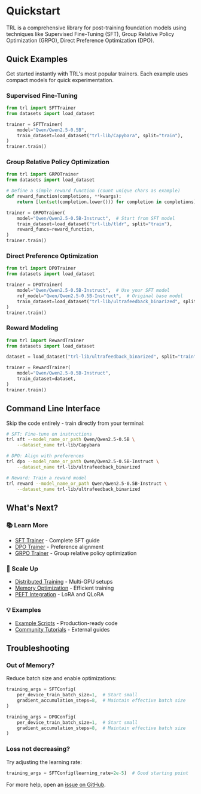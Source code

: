 # Quickstart

TRL is a comprehensive library for post-training foundation models using techniques like Supervised Fine-Tuning (SFT), Group Relative Policy Optimization (GRPO), Direct Preference Optimization (DPO).

## Quick Examples

Get started instantly with TRL's most popular trainers. Each example uses compact models for quick experimentation.

### Supervised Fine-Tuning

```python
from trl import SFTTrainer
from datasets import load_dataset

trainer = SFTTrainer(
    model="Qwen/Qwen2.5-0.5B",
    train_dataset=load_dataset("trl-lib/Capybara", split="train"),
)
trainer.train()
```

### Group Relative Policy Optimization

```python
from trl import GRPOTrainer
from datasets import load_dataset

# Define a simple reward function (count unique chars as example)
def reward_function(completions, **kwargs):
    return [len(set(completion.lower())) for completion in completions]

trainer = GRPOTrainer(
    model="Qwen/Qwen2.5-0.5B-Instruct",  # Start from SFT model
    train_dataset=load_dataset("trl-lib/tldr", split="train"),
    reward_funcs=reward_function,
)
trainer.train()
```

### Direct Preference Optimization

```python
from trl import DPOTrainer
from datasets import load_dataset

trainer = DPOTrainer(
    model="Qwen/Qwen2.5-0.5B-Instruct",  # Use your SFT model
    ref_model="Qwen/Qwen2.5-0.5B-Instruct",  # Original base model
    train_dataset=load_dataset("trl-lib/ultrafeedback_binarized", split="train"),
)
trainer.train()
```

### Reward Modeling

```python
from trl import RewardTrainer
from datasets import load_dataset

dataset = load_dataset("trl-lib/ultrafeedback_binarized", split="train")

trainer = RewardTrainer(
    model="Qwen/Qwen2.5-0.5B-Instruct",
    train_dataset=dataset,
)
trainer.train()
```

## Command Line Interface

Skip the code entirely - train directly from your terminal:

```bash
# SFT: Fine-tune on instructions
trl sft --model_name_or_path Qwen/Qwen2.5-0.5B \
    --dataset_name trl-lib/Capybara

# DPO: Align with preferences  
trl dpo --model_name_or_path Qwen/Qwen2.5-0.5B-Instruct \
    --dataset_name trl-lib/ultrafeedback_binarized

# Reward: Train a reward model
trl reward --model_name_or_path Qwen/Qwen2.5-0.5B-Instruct \
    --dataset_name trl-lib/ultrafeedback_binarized
```

## What's Next?

### 📚 Learn More

- [SFT Trainer](sft_trainer) - Complete SFT guide
- [DPO Trainer](dpo_trainer) - Preference alignment
- [GRPO Trainer](grpo_trainer) - Group relative policy optimization

### 🚀 Scale Up

- [Distributed Training](distributing_training) - Multi-GPU setups
- [Memory Optimization](reducing_memory_usage) - Efficient training
- [PEFT Integration](peft_integration) - LoRA and QLoRA

### 💡 Examples

- [Example Scripts](https://github.com/huggingface/trl/tree/main/examples) - Production-ready code
- [Community Tutorials](community_tutorials) - External guides

## Troubleshooting

### Out of Memory?

Reduce batch size and enable optimizations:

<hfoptions id="batch_size">
<hfoption id="SFT">

```python
training_args = SFTConfig(
    per_device_train_batch_size=1,  # Start small
    gradient_accumulation_steps=8,  # Maintain effective batch size
)
```

</hfoption>
<hfoption id="DPO">

```python
training_args = DPOConfig(
    per_device_train_batch_size=1,  # Start small
    gradient_accumulation_steps=8,  # Maintain effective batch size
)
```

</hfoption>
</hfoptions>

### Loss not decreasing?

Try adjusting the learning rate:

```python
training_args = SFTConfig(learning_rate=2e-5)  # Good starting point
```

For more help, open an [issue on GitHub](https://github.com/huggingface/trl/issues).
